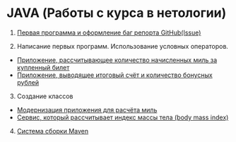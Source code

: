 # JAVA (Работы с курса в нетологии)

1. [Первая программа и оформление баг репорта GitHub(Issue)](https://github.com/VladikKat/1.The-first-program-in-Java.-Making-a-bug-report-on-GitHub-Issue-)
   
2. Написание первых программ. Использование условных операторов.
- [Приложение, рассчитывающее количество начисленных миль за купленный билет](https://github.com/VladikKat/Bonusi_bilet_NA_samolet/tree/main)
- [Приложение, выводящее итоговый счёт и количество бонусных рублей](https://github.com/VladikKat/Bonusi_za-oplaty-svazi/tree/main)
3. Создание классов
  - [Модернизация приложения для расчёта миль](https://github.com/VladikKat/Bonus-Miles-Service/tree/main)
  - [Cервис, который рассчитывает индекс массы тела (body mass index)](https://github.com/VladikKat/BMI/tree/main)
4.  [Система сборки Maven](https://github.com/VladikKat/BonusService_mvn/tree/main) 
